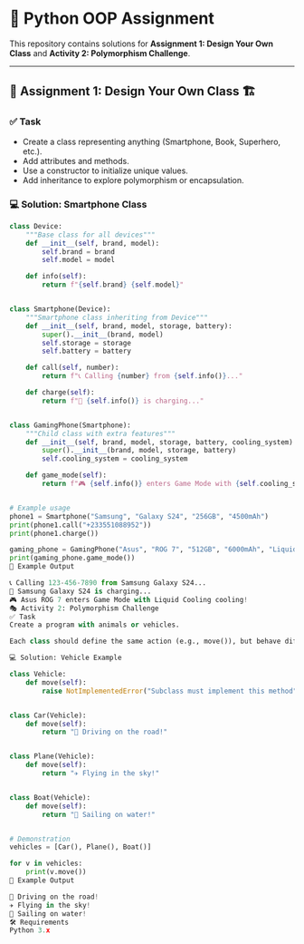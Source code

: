 # 🐍 Python OOP Assignment

This repository contains solutions for **Assignment 1: Design Your Own Class** and **Activity 2: Polymorphism Challenge**.

---

## 📘 Assignment 1: Design Your Own Class 🏗️

### ✅ Task
- Create a class representing anything (Smartphone, Book, Superhero, etc.).
- Add attributes and methods.
- Use a constructor to initialize unique values.
- Add inheritance to explore polymorphism or encapsulation.

### 💻 Solution: Smartphone Class

```python
class Device:
    """Base class for all devices"""
    def __init__(self, brand, model):
        self.brand = brand
        self.model = model

    def info(self):
        return f"{self.brand} {self.model}"


class Smartphone(Device):
    """Smartphone class inheriting from Device"""
    def __init__(self, brand, model, storage, battery):
        super().__init__(brand, model)
        self.storage = storage
        self.battery = battery

    def call(self, number):
        return f"📞 Calling {number} from {self.info()}..."

    def charge(self):
        return f"🔋 {self.info()} is charging..."


class GamingPhone(Smartphone):
    """Child class with extra features"""
    def __init__(self, brand, model, storage, battery, cooling_system):
        super().__init__(brand, model, storage, battery)
        self.cooling_system = cooling_system

    def game_mode(self):
        return f"🎮 {self.info()} enters Game Mode with {self.cooling_system} cooling!"


# Example usage
phone1 = Smartphone("Samsung", "Galaxy S24", "256GB", "4500mAh")
print(phone1.call("+233551088952"))
print(phone1.charge())

gaming_phone = GamingPhone("Asus", "ROG 7", "512GB", "6000mAh", "Liquid Cooling")
print(gaming_phone.game_mode())
📝 Example Output

📞 Calling 123-456-7890 from Samsung Galaxy S24...
🔋 Samsung Galaxy S24 is charging...
🎮 Asus ROG 7 enters Game Mode with Liquid Cooling cooling!
🎭 Activity 2: Polymorphism Challenge
✅ Task
Create a program with animals or vehicles.

Each class should define the same action (e.g., move()), but behave differently.

💻 Solution: Vehicle Example

class Vehicle:
    def move(self):
        raise NotImplementedError("Subclass must implement this method")


class Car(Vehicle):
    def move(self):
        return "🚗 Driving on the road!"


class Plane(Vehicle):
    def move(self):
        return "✈️ Flying in the sky!"


class Boat(Vehicle):
    def move(self):
        return "🚤 Sailing on water!"


# Demonstration
vehicles = [Car(), Plane(), Boat()]

for v in vehicles:
    print(v.move())
📝 Example Output

🚗 Driving on the road!
✈️ Flying in the sky!
🚤 Sailing on water!
🛠️ Requirements
Python 3.x